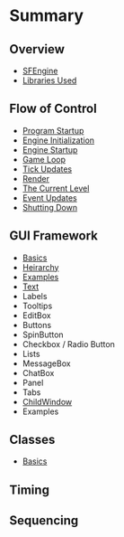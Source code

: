 # Summary

## Overview

* [SFEngine](README.md)
* [Libraries Used](libraries-used.md)

## Flow of Control

* [Program Startup](flow-of-control/program-execution.md)
* [Engine Initialization](flow-of-control/engine-initialization.md)
* [Engine Startup](flow-of-control/engine-startup.md)
* [Game Loop](flow-of-control/game-loop.md)
* [Tick Updates](flow-of-control/tick-updates.md)
* [Render](flow-of-control/render.md)
* [The Current Level](flow-of-control/the-current-level.md)
* [Event Updates](flow-of-control/event-updates.md)
* [Shutting Down](flow-of-control/shutting-down.md)

## GUI Framework

* [Basics](gui-framework/basics.md)
* [Heirarchy](gui-framework/heirarchy.md)
* [Examples](gui-framework/examples.md)
* [Text](gui-framework/text.md)
* Labels
* Tooltips
* EditBox
* Buttons
* SpinButton
* Checkbox / Radio Button
* Lists
* MessageBox
* ChatBox
* Panel
* Tabs
* [ChildWindow](gui-framework/childwindow.md)
* Examples

## Classes

* [Basics](frameworks.md)

## Timing

## Sequencing


